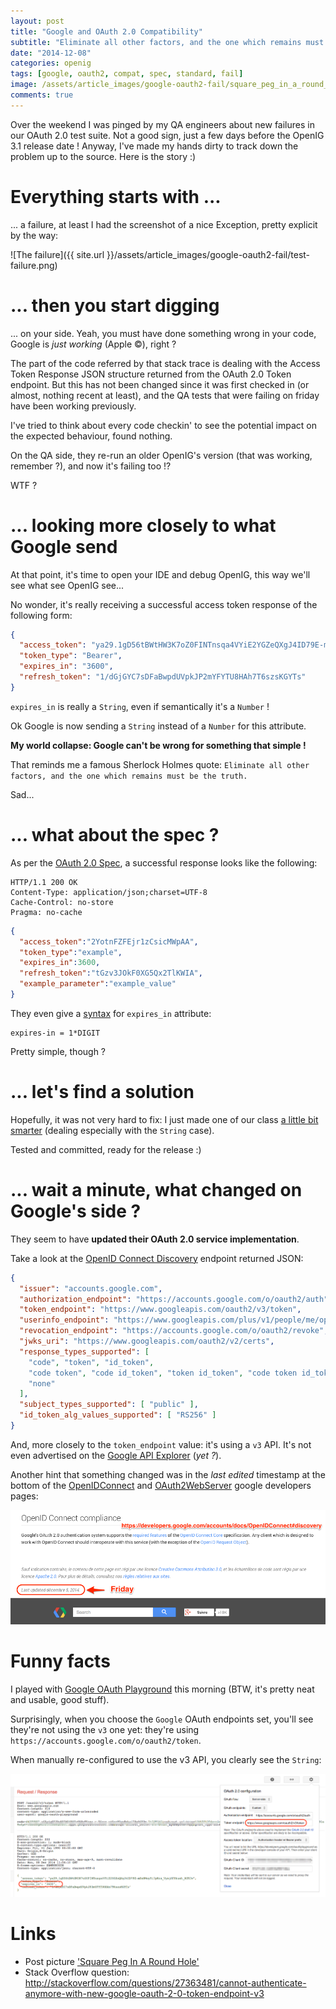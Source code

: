 ```yaml
---
layout: post
title: "Google and OAuth 2.0 Compatibility"
subtitle: "Eliminate all other factors, and the one which remains must be the truth. (Sherlock Holmes)"
date: "2014-12-08"
categories: openig
tags: [google, oauth2, compat, spec, standard, fail]
image: /assets/article_images/google-oauth2-fail/square_peg_in_a_round_hole.jpg
comments: true
---
```



Over the weekend I was pinged by my QA engineers about new failures in our OAuth 2.0 test suite.
Not a good sign, just a few days before the OpenIG 3.1 release date ! Anyway, I've made my hands
dirty to track down the problem up to the source. Here is the story :)

<!-- more -->

# Everything starts with ...

... a failure, at least I had the screenshot of a nice Exception, pretty explicit by the way:

![The failure]({{ site.url }}/assets/article_images/google-oauth2-fail/test-failure.png)

# ... then you start digging

... on your side. Yeah, you must have done something wrong in your code, Google is
*just working* (Apple ©), right ?

The part of the code referred by that stack trace is dealing with the Access Token
Response JSON structure returned from the OAuth 2.0 Token endpoint. But this has not
been changed since it was first checked in (or almost, nothing recent at least), and the
QA tests that were failing on friday have been working previously.

I've tried to think about every code checkin' to see the potential impact on the
expected behaviour, found nothing.

On the QA side, they re-run an older OpenIG's version (that was working, remember ?), and now it's failing too !?

WTF ?

# ... looking more closely to what Google send

At that point, it's time to open your IDE and debug OpenIG, this way we'll see what see OpenIG see...

No wonder, it's really receiving a successful access token response of the following form:

```json
{
  "access_token": "ya29.1gD56tBWtHW3K7oZ0FINTnsqa4VYiE2YGZeQXgJ4ID79E-mZxNWoyYi7pKrs_Vyxj8FZbuxh_RGTJw",
  "token_type": "Bearer",
  "expires_in": "3600",
  "refresh_token": "1/dGjGYC7sDFaBwpdUVpkJP2mYFYTU8HAh7T6szsKGYTs"
}
```

`expires_in` is really a `String`, even if semantically it's a `Number` !

Ok Google is now sending a `String` instead of a `Number` for this attribute.

**My world collapse: Google can't be wrong for something that simple !**

That reminds me a famous Sherlock Holmes quote: `Eliminate all other factors, and the one which remains must be the truth.`

Sad...

# ... what about the spec ?

As per the [OAuth 2.0 Spec][oauth2], a successful response looks like the following:

```
HTTP/1.1 200 OK
Content-Type: application/json;charset=UTF-8
Cache-Control: no-store
Pragma: no-cache
```
```json
{
  "access_token":"2YotnFZFEjr1zCsicMWpAA",
  "token_type":"example",
  "expires_in":3600,
  "refresh_token":"tGzv3JOkF0XG5Qx2TlKWIA",
  "example_parameter":"example_value"
}
```

They even give a [syntax](https://tools.ietf.org/html/rfc6749#appendix-A.14) for
`expires_in` attribute:

```
expires-in = 1*DIGIT
```

Pretty simple, though ?

# ... let's find a solution

Hopefully, it was not very hard to fix: I just made one of our class [a little bit smarter][fix]
(dealing especially with the `String` case).

Tested and committed, ready for the release :)

# ... wait a minute, what changed on Google's side ?

They seem to have **updated their OAuth 2.0 service implementation**.

Take a look at the [OpenID Connect Discovery](https://accounts.google.com/.well-known/openid-configuration) endpoint returned JSON:

```json
{
  "issuer": "accounts.google.com",
  "authorization_endpoint": "https://accounts.google.com/o/oauth2/auth",
  "token_endpoint": "https://www.googleapis.com/oauth2/v3/token",
  "userinfo_endpoint": "https://www.googleapis.com/plus/v1/people/me/openIdConnect",
  "revocation_endpoint": "https://accounts.google.com/o/oauth2/revoke",
  "jwks_uri": "https://www.googleapis.com/oauth2/v2/certs",
  "response_types_supported": [
    "code", "token", "id_token",
    "code token", "code id_token", "token id_token", "code token id_token",
    "none"
  ],
  "subject_types_supported": [ "public" ],
  "id_token_alg_values_supported": [ "RS256" ]
}
```

And, more closely to the `token_endpoint` value: it's using a `v3` API.
It's not even advertised on the [Google API Explorer][explorer] (*yet ?*).

Another hint that something changed was in the *last edited* timestamp at the bottom
of the [OpenIDConnect](https://developers.google.com/accounts/docs/OpenIDConnect) and
[OAuth2WebServer](https://developers.google.com/accounts/docs/OAuth2WebServer)
google developers pages:

![Edited on Friday the 5th](/assets/article_images/google-oauth2-fail/OpenID_Connect__OAuth_2_0_for_Login__-_Google_Accounts_Authentication_and_Authorization.png)

# Funny facts

I played with [Google OAuth Playground][playground] this morning (BTW, it's pretty neat and usable, good stuff).

Surprisingly, when you choose the `Google` OAuth endpoints set, you'll see they're not
using the `v3` one yet: they're using `https://accounts.google.com/o/oauth2/token`.

When manually re-configured to use the v3 API, you clearly see the `String`:

![Configured with v3 endpoints](/assets/article_images/google-oauth2-fail/OAuth_2_0_Playground.png)

# Links

* Post picture ['Square Peg In A Round Hole'](http://adam-purcell.com/ministry/ministry-in-a-box/)
* Stack Overflow question: http://stackoverflow.com/questions/27363481/cannot-authenticate-anymore-with-new-google-oauth-2-0-token-endpoint-v3

[oauth2]: https://tools.ietf.org/html/rfc6749
[playground]: https://developers.google.com/oauthplayground
[fix]: http://sources.forgerock.org/changelog/openig?cs=800
[explorer]: https://developers.google.com/apis-explorer/#search/oauth2/
